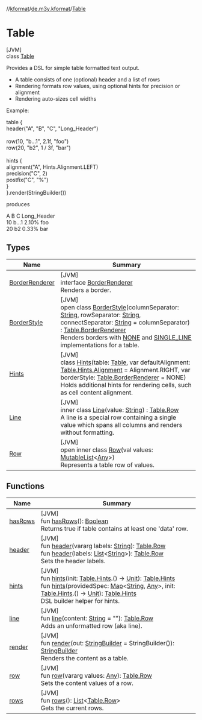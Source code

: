 //[kformat](../../../index.md)/[de.m3y.kformat](../index.md)/[Table](index.md)

# Table

[JVM]\
class [Table](index.md)

Provides a DSL for simple table formatted text output.

- 
   A table consists of one (optional) header and a list of rows
- 
   Rendering formats row values, using optional hints for precision or alignment
- 
   Rendering auto-sizes cell widths

Example:

table {\
    header(&quot;A&quot;, &quot;B&quot;, &quot;C&quot;, &quot;Long_Header&quot;)\
\
    row(10, &quot;b...1&quot;, 2.1f, &quot;foo&quot;)\
    row(20, &quot;b2&quot;, 1 / 3f, &quot;bar&quot;)\
\
    hints {\
        alignment(&quot;A&quot;, Hints.Alignment.LEFT)\
        precision(&quot;C&quot;, 2)\
        postfix(&quot;C&quot;, &quot;%&quot;)\
    }\
}.render(StringBuilder())

produces

A      B     C Long_Header\
10 b...1 2.10%         foo\
20    b2 0.33%         bar

## Types

| Name | Summary |
|---|---|
| [BorderRenderer](-border-renderer/index.md) | [JVM]<br>interface [BorderRenderer](-border-renderer/index.md)<br>Renders a border. |
| [BorderStyle](-border-style/index.md) | [JVM]<br>open class [BorderStyle](-border-style/index.md)(columnSeparator: [String](https://kotlinlang.org/api/latest/jvm/stdlib/kotlin/-string/index.html), rowSeparator: [String](https://kotlinlang.org/api/latest/jvm/stdlib/kotlin/-string/index.html), connectSeparator: [String](https://kotlinlang.org/api/latest/jvm/stdlib/kotlin/-string/index.html) = columnSeparator) : [Table.BorderRenderer](-border-renderer/index.md)<br>Renders borders with [NONE](-border-style/-companion/-n-o-n-e.md) and [SINGLE_LINE](-border-style/-companion/-s-i-n-g-l-e_-l-i-n-e.md) implementations for a table. |
| [Hints](-hints/index.md) | [JVM]<br>class [Hints](-hints/index.md)(table: [Table](index.md), var defaultAlignment: [Table.Hints.Alignment](-hints/-alignment/index.md) = Alignment.RIGHT, var borderStyle: [Table.BorderRenderer](-border-renderer/index.md) = NONE)<br>Holds additional hints for rendering cells, such as cell content alignment. |
| [Line](-line/index.md) | [JVM]<br>inner class [Line](-line/index.md)(value: [String](https://kotlinlang.org/api/latest/jvm/stdlib/kotlin/-string/index.html)) : [Table.Row](-row/index.md)<br>A line is a special row containing a single value which spans all columns and renders without formatting. |
| [Row](-row/index.md) | [JVM]<br>open inner class [Row](-row/index.md)(val values: [MutableList](https://kotlinlang.org/api/latest/jvm/stdlib/kotlin.collections/-mutable-list/index.html)&lt;[Any](https://kotlinlang.org/api/latest/jvm/stdlib/kotlin/-any/index.html)&gt;)<br>Represents a table row of values. |

## Functions

| Name | Summary |
|---|---|
| [hasRows](has-rows.md) | [JVM]<br>fun [hasRows](has-rows.md)(): [Boolean](https://kotlinlang.org/api/latest/jvm/stdlib/kotlin/-boolean/index.html)<br>Returns true if table contains at least one 'data' row. |
| [header](header.md) | [JVM]<br>fun [header](header.md)(vararg labels: [String](https://kotlinlang.org/api/latest/jvm/stdlib/kotlin/-string/index.html)): [Table.Row](-row/index.md)<br>fun [header](header.md)(labels: [List](https://kotlinlang.org/api/latest/jvm/stdlib/kotlin.collections/-list/index.html)&lt;[String](https://kotlinlang.org/api/latest/jvm/stdlib/kotlin/-string/index.html)&gt;): [Table.Row](-row/index.md)<br>Sets the header labels. |
| [hints](hints.md) | [JVM]<br>fun [hints](hints.md)(init: [Table.Hints](-hints/index.md).() -&gt; [Unit](https://kotlinlang.org/api/latest/jvm/stdlib/kotlin/-unit/index.html)): [Table.Hints](-hints/index.md)<br>fun [hints](hints.md)(providedSpec: [Map](https://kotlinlang.org/api/latest/jvm/stdlib/kotlin.collections/-map/index.html)&lt;[String](https://kotlinlang.org/api/latest/jvm/stdlib/kotlin/-string/index.html), [Any](https://kotlinlang.org/api/latest/jvm/stdlib/kotlin/-any/index.html)&gt;, init: [Table.Hints](-hints/index.md).() -&gt; [Unit](https://kotlinlang.org/api/latest/jvm/stdlib/kotlin/-unit/index.html)): [Table.Hints](-hints/index.md)<br>DSL builder helper for hints. |
| [line](line.md) | [JVM]<br>fun [line](line.md)(content: [String](https://kotlinlang.org/api/latest/jvm/stdlib/kotlin/-string/index.html) = &quot;&quot;): [Table.Row](-row/index.md)<br>Adds an unformatted row (aka line). |
| [render](render.md) | [JVM]<br>fun [render](render.md)(out: [StringBuilder](https://kotlinlang.org/api/latest/jvm/stdlib/kotlin.text/-string-builder/index.html) = StringBuilder()): [StringBuilder](https://kotlinlang.org/api/latest/jvm/stdlib/kotlin.text/-string-builder/index.html)<br>Renders the content as a table. |
| [row](row.md) | [JVM]<br>fun [row](row.md)(vararg values: [Any](https://kotlinlang.org/api/latest/jvm/stdlib/kotlin/-any/index.html)): [Table.Row](-row/index.md)<br>Sets the content values of a row. |
| [rows](rows.md) | [JVM]<br>fun [rows](rows.md)(): [List](https://kotlinlang.org/api/latest/jvm/stdlib/kotlin.collections/-list/index.html)&lt;[Table.Row](-row/index.md)&gt;<br>Gets the current rows. |
